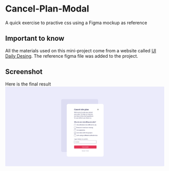 # Cancel-Plan-Modal
A quick exercise to practive css using a Figma mockup as reference

## Important to know
All the materials used on this mini-project come from a website called [UI Daily Desing](https://uidesigndaily.com/). The reference figma file was added to the project.

## Screenshot
Here is the final result
![](./images/screenshot.png)
